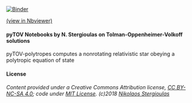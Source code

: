 [![Binder](https://mybinder.org/badge.svg)](https://mybinder.org/v2/gh/niksterg/pyTOV/master)

[(view in Nbviewer)](http://nbviewer.jupyter.org/github/niksterg/pyTOV/blob/master/TOV-polytropes.ipynb?flush_cache=true)

#### pyTOV Notebooks by N. Stergioulas on Tolman-Oppenheimer-Volkoff solutions

pyTOV-polytropes computes a nonrotating relativistic star obeying a polytropic equation of state

#### License

###### Content provided under a Creative Commons Attribution license, [CC BY-NC-SA 4.0](https://creativecommons.org/licenses/by-nc-sa/4.0/); code under [MIT License](https://opensource.org/licenses/MIT). (c)2018 [Nikolaos Stergioulas](http://www.astro.auth.gr/~niksterg/)



